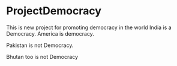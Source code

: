 # ProjectDemocracy
This is new project for promoting democracy in the world
India is a Democracy.
America is democracy.

Pakistan is not  Democracy.

Bhutan too is not Democracy

